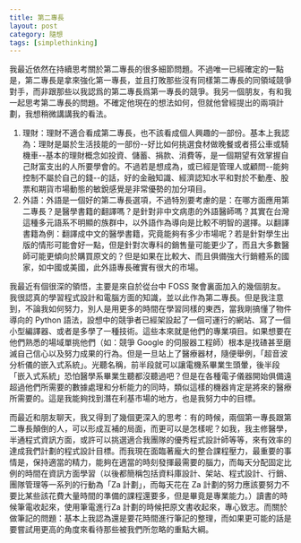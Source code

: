 ```yaml
---
title: 第二專長
layout: post
category: 隨想
tags: [simplethinking]
---
```

我最近依然在持續思考關於第二專長的很多細節問題。不過唯一已經確定的一點是，第二專長是拿來強化第一專長，並且打敗那些沒有同樣第二專長的同領域競爭對手，而非跟那些以我認爲的第二專長爲第一專長的競爭。我另一個朋友，有和我一起思考第二專長的問題。不確定他現在的想法如何，但就他曾經提出的兩項計劃，我想稍微講講我的看法。

1. 理財：理財不適合看成第二專長，也不該看成個人興趣的一部份。基本上我認為：理財是屬於生活技能的一部份--好比如何挑選食材做晚餐或者搭公車或騎機車--基本的理財概念如投資、儲蓄、捐款、消費等，是一個期望有效掌握自己財富支出的人所要學會的。不過若是想成為，或已經是管理人或顧問--能夠控制不屬於自己的錢--的話，好的金融知識、經濟認知水平和對於不動產、股票和期貨市場動態的敏銳感覺是非常優勢的加分項目。
2. 外語：外語是一個好的第二專長選項，不過特別要考慮的是：在哪方面應用第二專長？是醫學書籍的翻譯嗎？是針對非中文病患的外語醫師嗎？其實在台灣這種多元語系不明顯的族群中，以外語作為導向是比較不明智的選擇。以翻譯書籍為例：翻譯成中文的醫學書籍，究竟能夠有多少市場呢？若是針對學生出版的情形可能會好一點，但是針對次專科的銷售量可能更少了，而且大多數醫師可能更傾向於購買原文的？但是如果在比較大、而且俱備強大行銷體系的國家，如中國或美國，此外語專長確實有很大的市場。 

我最近有個很深的領悟，主要是來自於從台中 FOSS 聚會裏面加入的幾個朋友。我很認真的學習程式設計和電腦方面的知識，並以此作為第二專長。但是我注意到，不論我如何努力，別人是用更多的時間在學習同樣的東西，當我剛搞懂了物件導向的 Python 語法，設想中的競爭者已經架設起了一個可運行的網站、寫了一個小型編譯器、或者是多學了一種技術。這些本來就是他們的專業項目。如果想要在他們熟悉的場域單挑他們（如：競爭 Google 的伺服器工程師）根本是找碴甚至磨滅自己信心以及努力成果的行為。但是一旦站上了醫療器材，隨便舉例，「超音波分析儀的嵌入式系統」。光聽名稱，前半段就可以讓電機系畢業生頭暈，後半段「嵌入式系統」恐怕醫學系畢業生聽都沒聽過吧？但是在各種電子儀器開始俱備遠超過他們所需要的數據處理和分析能力的同時，類似這樣的機器肯定是將來的醫療所需要的。這是我能夠找到潛在利基市場的地方，也是我努力中的目標。

而最近和朋友聊天，我又得到了幾個更深入的思考：有的時候，兩個第一專長跟第二專長顛倒的人，可以形成互補的局面，而更可以是怎樣呢？如我，我主修醫學，半通程式資訊方面，或許可以挑選適合我團隊的優秀程式設計師等等，來有效率的達成我們計劃的程式設計目標。而我現在面臨著龐大的整合課程壓力，最重要的事情是，保持適當的精力，能夠在適當的時刻發揮最需要的腦力，而每天分配固定比例的時間在資訊方面學習（以後都簡稱包括資料庫設計、架站、程式設計、行銷、團隊管理等一系列的行動為「Za 計劃」，而每天花在 Za 計劃的努力應該要努力不要比某些該花費大量時間的準備的課程還要多，但是畢竟是專業能力。）讀書的時候筆電收起來，使用筆電進行Za 計劃的時候把原文書收起來，專心致志。而關於做筆記的問題：基本上我認為還是要花時間進行筆記的整理，而如果更可能的話是要嘗試用更高的角度來看待那些被我們所忽略的重點大綱。 
